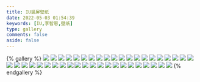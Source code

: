 ```yaml
---
title: IU竖屏壁纸
date: 2022-05-03 01:54:39
keywords: [IU,李智恩,壁纸]
type: gallery
comments: false
aside: false
---
```


{% gallery %}
![](https://img.gejiba.com/images/6cc22b923bc3b0aa7a7b26c11a0b3889.jpg)
![](https://img.gejiba.com/images/5719365d5803030f8312b4111b4aef17.jpg)
![](https://img.gejiba.com/images/7d8c63c8d26e8313864d7789bae7f001.jpg)
![](https://img.gejiba.com/images/4f9b588c4cbda160c2e0f728c325dafb.jpg)
![](https://img.gejiba.com/images/edabe890158797c0a6e09838cb7a5a44.jpg)
![](https://img.gejiba.com/images/466f3428ce25c82b8a343078c9fe8f6f.jpg)
![](https://img.gejiba.com/images/d8efe478c2b87b056e4622b1b77e373c.jpg)
![](https://img.gejiba.com/images/26b74aa2138dc0c8d45d0b46f59408d5.jpg)
![](https://img.gejiba.com/images/6b54354cfaf1c5bec0760258f5f69fa9.jpg)
![](https://img.gejiba.com/images/2d2d351bd3ab1efaed1044c520ad379d.jpg)
![](https://img.gejiba.com/images/c823d4d67223902b08ed7f53b10f3f93.jpg)
![](https://img.gejiba.com/images/99b7c95b017f4441ad3d13262cbb419c.jpg)
![](https://img.gejiba.com/images/6c1b1da0263cfc097149ab22b6313960.jpg)
![](https://img.gejiba.com/images/d49d08e57479d2400da1439f091fc5dc.jpg)
![](https://img.gejiba.com/images/1347ff3752dcd56626991df22766e3de.jpg)
![](https://img.gejiba.com/images/17e7764882323df33e9e89b83ecaadad.jpg)
![](https://img.gejiba.com/images/31aaa61eba5b39f8bdf11aca76e16deb.jpg)
![](https://img.gejiba.com/images/df5e66d231e5c591be9b8e145243f7cb.jpg)
![](https://img.gejiba.com/images/6c4832c563bd10d49b7719e977ec283e.jpg)
![](https://img.gejiba.com/images/40e4ab528eccb73ca7394ef4de9a9dd5.jpg)
![](https://img.gejiba.com/images/9e36472e988f237704f00175decf560a.jpg)
![](https://img.gejiba.com/images/9701e6ee78cfb6c252f3457857ed2c9d.jpg)
![](https://img.gejiba.com/images/e377cbf42759827c58e4de12e7e3f763.jpg)
![](https://img.gejiba.com/images/93f7e9374942e3ed98840c3f18f34830.jpg)
![](https://img.gejiba.com/images/1b45eca9ffaa255b0dfa318d90ee8168.jpg)
![](https://img.gejiba.com/images/63e60803385cc9ee02f18b9cbf7f6011.jpg)
![](https://img.gejiba.com/images/22a7860a417579b9d42a2962ef5961c6.jpg)
![](https://img.gejiba.com/images/21d1a68add9ba30b7498d1f01155d2c7.jpg)
![](https://img.gejiba.com/images/2dd422f4b7782ba77b94719f74890264.jpg)
![](https://img.gejiba.com/images/cf102557ab383da3547462b8d27518b8.jpg)
![](https://img.gejiba.com/images/ba7d77e3a2ee8ea01ae7ae0b65539cd9.jpg)
![](https://img.gejiba.com/images/cce4333f930d8d0b987d12085a77de29.jpg)
![](https://img.gejiba.com/images/1103b335115dbacb40deb4f7e9a3f582.jpg)
![](https://img.gejiba.com/images/df101d7d60f590e4485426e4ea2a1350.jpg)
![](https://img.gejiba.com/images/925a4a2298d257b9e51b0408d7731b66.jpg)
![](https://img.gejiba.com/images/75019b2cdd0cc45b203a45a687679f52.jpg)
![](https://img.gejiba.com/images/d4d865713621e097c59c7fd7b11b0ca9.jpg)
![](https://img.gejiba.com/images/4be0c28a9a51a1b97ad1b11960c1a0e9.jpg)
![](https://img.gejiba.com/images/f4f776dd6c2947c35da714e79eabc592.jpg)
![](https://img.gejiba.com/images/3483515cde1cca3183c36829ad3ac056.jpg)
![](https://img.gejiba.com/images/bec5f0887cfc0b82b7e5fa963ef8ca47.jpg)
![](https://img.gejiba.com/images/9892e1cb3a2276816ce65028aab74d51.jpg)
{% endgallery %}
